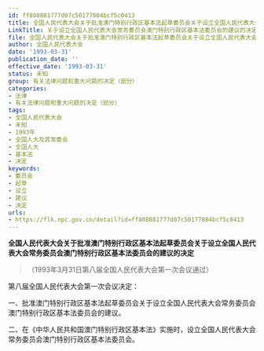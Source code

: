 ```yaml
---
id: ff808081777d07c50177804bcf5c0413
title: 全国人民代表大会关于批准澳门特别行政区基本法起草委员会关于设立全国人民代表大会常务委员会澳门特别行政区基本法委员会的建议的决定
LinkTitle: 关于设立全国人民代表大会常务委员会澳门特别行政区基本法委员会的建议的决定
file: 全国人民代表大会关于批准澳门特别行政区基本法起草委员会关于设立全国人民代表大会常务委员会澳门特别行政区基本法委员会的建议的决定_ff808081777d07c50177804bcf5c0413.docx
author: 全国人民代表大会
date: '1993-03-31'
publication_date: ''
effective_date: '1993-03-31'
status: 未知
group: 有关法律问题和重大问题的决定（部分）
categories:
- 法律
- 有关法律问题和重大问题的决定（部分）
tags:
- 全国人民代表大会
- 未知
- 1993年
- 全国人大及其常委会
- 全国人大
- 基本法
- 决定
keywords:
- 委员会
- 起草
- 设立
- 建议
- 决定
urls:
- https://flk.npc.gov.cn/detail?id=ff808081777d07c50177804bcf5c0413
---
```


**全国人民代表大会关于批准澳门特别行政区基本法起草委员会关于设立全国人民代表大会常务委员会澳门特别行政区基本法委员会的建议的决定**

> （1993年3月31日第八届全国人民代表大会第一次会议通过）

第八届全国人民代表大会第一次会议决定：

一、批准澳门特别行政区基本法起草委员会关于设立全国人民代表大会常务委员会澳门特别行政区基本法委员会的建议。

二、在《中华人民共和国澳门特别行政区基本法》实施时，设立全国人民代表大会常务委员会澳门特别行政区基本法委员会。
